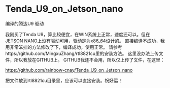 # Tenda_U9_on_Jetson_nano
编译的腾达U9 驱动

我刚买了Tenda U9，算比较便宜，在WIN系统上正常，速度还可以。但在JETSON NANO上没有驱动可用，驱动是为x86_64设计的。
直接编译不成功，我用非常笨拙的方法修改了下，编译成功，使用正常。
请参考https://github.com/MingxuZhang/rtl8821cu里的安装方法。
这里没办法上传文件，所以我放在GITHUB上。
GITHUB我还不会用，所以仅上传了文件，在这里：

https://github.com/rainbow-cnay/Tenda_U9_on_Jetson_nano

把文件放到rtl8821cu目录里，应该可以直接安装。祝好运！

